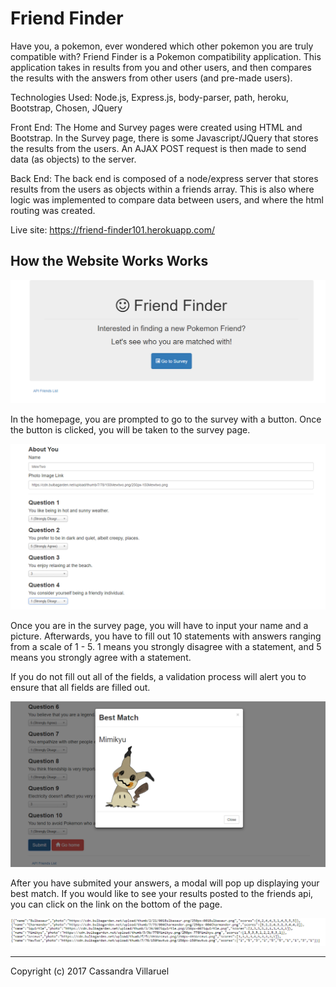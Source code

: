 # Friend Finder

Have you, a pokemon, ever wondered which other pokemon you are truly compatible with?
Friend Finder is a Pokemon compatibility application. This application takes in results from you and other users, and then compares the results with the answers from other users (and pre-made users).

Technologies Used:
Node.js, Express.js, body-parser, path, heroku, Bootstrap, Chosen, JQuery

Front End: 
The Home and Survey pages were created using HTML and Bootstrap. In the Survey page, there is some Javascript/JQuery that stores the results from the users. An AJAX POST request is then made to send data (as objects) to the server. 

Back End: 
The back end is composed of a node/express server that stores results from the users as objects within a friends array. This is also where logic was implemented to compare data between users, and where the html routing was created. 

Live site: https://friend-finder101.herokuapp.com/

## How the Website Works Works 

![Home Page](./images/1.png)

In the homepage, you are prompted to go to the survey with a button. Once the button is clicked, you will be taken to the survey page.

![Survey](./images/2.png)

Once you are in the survey page, you will have to input your name and a picture. Afterwards, you have to fill out 10 statements with answers ranging from a scale of 1 - 5. 1 means you strongly disagree with a statement, and 5 means you strongly agree with a statement.

If you do not fill out all of the fields, a validation process will alert you to ensure that all fields are filled out. 

![Result](./images/3.png)

After you have submited your answers, a modal will pop up displaying your best match. 
If you would like to see your results posted to the friends api, you can click on the link on the bottom of the page.

![API](./images/4.png)


- - -

Copyright (c) 2017 Cassandra Villaruel